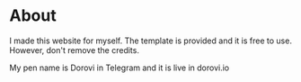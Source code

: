# About
I made this website for myself. The template is provided and it is free to use. However, don't remove the credits.

My pen name is Dorovi in Telegram and it is live in dorovi.io
